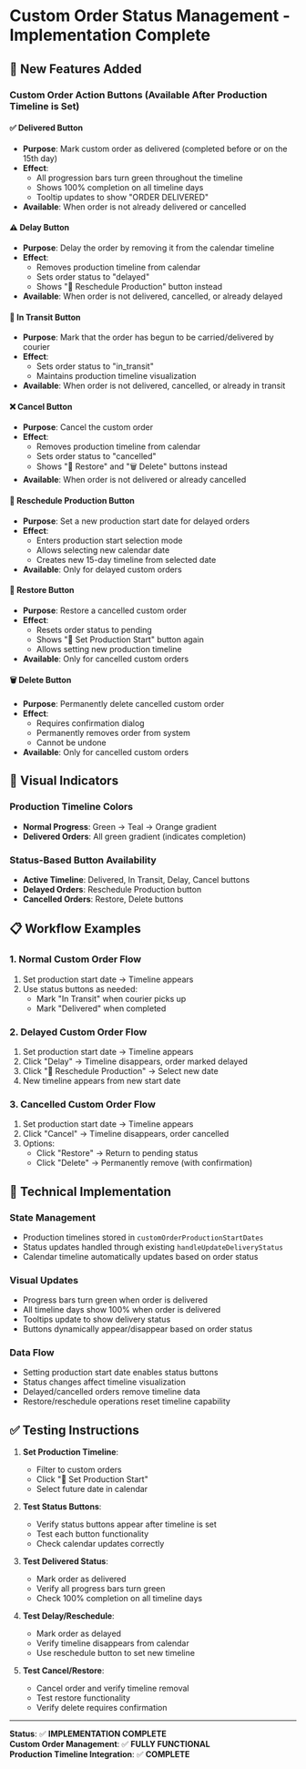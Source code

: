 # Custom Order Status Management - Implementation Complete

## 🎯 New Features Added

### Custom Order Action Buttons (Available After Production Timeline is Set)

#### ✅ **Delivered Button**
- **Purpose**: Mark custom order as delivered (completed before or on the 15th day)
- **Effect**: 
  - All progression bars turn green throughout the timeline
  - Shows 100% completion on all timeline days
  - Tooltip updates to show "ORDER DELIVERED"
- **Available**: When order is not already delivered or cancelled

#### ⚠️ **Delay Button** 
- **Purpose**: Delay the order by removing it from the calendar timeline
- **Effect**:
  - Removes production timeline from calendar
  - Sets order status to "delayed"
  - Shows "📅 Reschedule Production" button instead
- **Available**: When order is not delivered, cancelled, or already delayed

#### 🚚 **In Transit Button**
- **Purpose**: Mark that the order has begun to be carried/delivered by courier
- **Effect**: 
  - Sets order status to "in_transit" 
  - Maintains production timeline visualization
- **Available**: When order is not delivered, cancelled, or already in transit

#### ❌ **Cancel Button**
- **Purpose**: Cancel the custom order
- **Effect**:
  - Removes production timeline from calendar
  - Sets order status to "cancelled"
  - Shows "🔄 Restore" and "🗑️ Delete" buttons instead
- **Available**: When order is not delivered or already cancelled

#### 📅 **Reschedule Production Button**
- **Purpose**: Set a new production start date for delayed orders
- **Effect**: 
  - Enters production start selection mode
  - Allows selecting new calendar date
  - Creates new 15-day timeline from selected date
- **Available**: Only for delayed custom orders

#### 🔄 **Restore Button**
- **Purpose**: Restore a cancelled custom order
- **Effect**:
  - Resets order status to pending
  - Shows "🎨 Set Production Start" button again
  - Allows setting new production timeline
- **Available**: Only for cancelled custom orders

#### 🗑️ **Delete Button**
- **Purpose**: Permanently delete cancelled custom order
- **Effect**: 
  - Requires confirmation dialog
  - Permanently removes order from system
  - Cannot be undone
- **Available**: Only for cancelled custom orders

## 🎨 Visual Indicators

### Production Timeline Colors
- **Normal Progress**: Green → Teal → Orange gradient
- **Delivered Orders**: All green gradient (indicates completion)

### Status-Based Button Availability
- **Active Timeline**: Delivered, In Transit, Delay, Cancel buttons
- **Delayed Orders**: Reschedule Production button  
- **Cancelled Orders**: Restore, Delete buttons

## 📋 Workflow Examples

### 1. Normal Custom Order Flow
1. Set production start date → Timeline appears
2. Use status buttons as needed:
   - Mark "In Transit" when courier picks up
   - Mark "Delivered" when completed

### 2. Delayed Custom Order Flow
1. Set production start date → Timeline appears
2. Click "Delay" → Timeline disappears, order marked delayed
3. Click "📅 Reschedule Production" → Select new date
4. New timeline appears from new start date

### 3. Cancelled Custom Order Flow
1. Set production start date → Timeline appears
2. Click "Cancel" → Timeline disappears, order cancelled
3. Options:
   - Click "Restore" → Return to pending status
   - Click "Delete" → Permanently remove (with confirmation)

## 🔧 Technical Implementation

### State Management
- Production timelines stored in `customOrderProductionStartDates`
- Status updates handled through existing `handleUpdateDeliveryStatus`
- Calendar timeline automatically updates based on order status

### Visual Updates
- Progress bars turn green when order is delivered
- All timeline days show 100% when order is delivered
- Tooltips update to show delivery status
- Buttons dynamically appear/disappear based on order status

### Data Flow
- Setting production start date enables status buttons
- Status changes affect timeline visualization
- Delayed/cancelled orders remove timeline data
- Restore/reschedule operations reset timeline capability

## ✅ Testing Instructions

1. **Set Production Timeline**: 
   - Filter to custom orders
   - Click "🎨 Set Production Start" 
   - Select future date in calendar

2. **Test Status Buttons**:
   - Verify status buttons appear after timeline is set
   - Test each button functionality
   - Check calendar updates correctly

3. **Test Delivered Status**:
   - Mark order as delivered
   - Verify all progress bars turn green
   - Check 100% completion on all timeline days

4. **Test Delay/Reschedule**:
   - Mark order as delayed
   - Verify timeline disappears from calendar
   - Use reschedule button to set new timeline

5. **Test Cancel/Restore**:
   - Cancel order and verify timeline removal
   - Test restore functionality
   - Verify delete requires confirmation

---

**Status**: ✅ **IMPLEMENTATION COMPLETE**  
**Custom Order Management**: ✅ **FULLY FUNCTIONAL**  
**Production Timeline Integration**: ✅ **COMPLETE**
